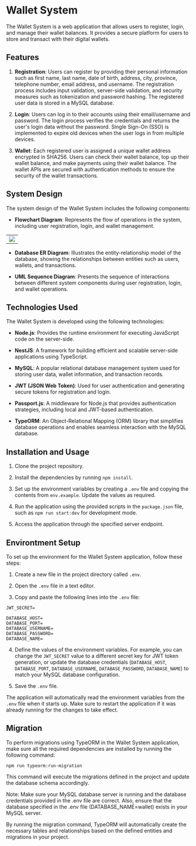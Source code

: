 # Wallet System

The Wallet System is a web application that allows users to register, login, and manage their wallet balances. It provides a secure platform for users to store and transact with their digital wallets.

## Features

1. **Registration**: Users can register by providing their personal information such as first name, last name, date of birth, address, city, province, telephone number, email address, and username. The registration process includes input validation, server-side validation, and security measures such as tokenization and password hashing. The registered user data is stored in a MySQL database.

2. **Login**: Users can log in to their accounts using their email/username and password. The login process verifies the credentials and returns the user's login data without the password. Single Sign-On (SSO) is implemented to expire old devices when the user logs in from multiple devices.

3. **Wallet**: Each registered user is assigned a unique wallet address encrypted in SHA256. Users can check their wallet balance, top up their wallet balance, and make payments using their wallet balance. The wallet APIs are secured with authentication methods to ensure the security of the wallet transactions.

## System Design

The system design of the Wallet System includes the following components:

- **Flowchart Diagram**: Represents the flow of operations in the system, including user registration, login, and wallet management.

<table>
  <tr>
    <td><img src="https://user-images.githubusercontent.com/29228978/201361284-f7b58aa7-c902-4868-b28a-4aed21e5a2d6.png"></td>
  </tr>
</table>

- **Database ER Diagram**: Illustrates the entity-relationship model of the database, showing the relationships between entities such as users, wallets, and transactions.

- **UML Sequence Diagram**: Presents the sequence of interactions between different system components during user registration, login, and wallet operations.

## Technologies Used

The Wallet System is developed using the following technologies:

- **Node.js**: Provides the runtime environment for executing JavaScript code on the server-side.

- **NestJS**: A framework for building efficient and scalable server-side applications using TypeScript.

- **MySQL**: A popular relational database management system used for storing user data, wallet information, and transaction records.

- **JWT (JSON Web Token)**: Used for user authentication and generating secure tokens for registration and login.

- **Passport.js**: A middleware for Node.js that provides authentication strategies, including local and JWT-based authentication.

- **TypeORM**: An Object-Relational Mapping (ORM) library that simplifies database operations and enables seamless interaction with the MySQL database.

## Installation and Usage

1. Clone the project repository.

2. Install the dependencies by running `npm install`.

3. Set up the environment variables by creating a `.env` file and copying the contents from `env.example`. Update the values as required.

4. Run the application using the provided scripts in the `package.json` file, such as `npm run start:dev` for development mode.

5. Access the application through the specified server endpoint.

## Environtment Setup

To set up the environment for the Wallet System application, follow these steps:

1. Create a new file in the project directory called `.env`.

2. Open the `.env` file in a text editor.

3. Copy and paste the following lines into the `.env` file:

```
JWT_SECRET=

DATABASE_HOST=
DATABASE_PORT=
DATABASE_USERNAME=
DATABASE_PASSWORD=
DATABASE_NAME=
```

4. Define the values of the environment variables. For example, you can change the `JWT_SECRET` value to a different secret key for JWT token generation, or update the database credentials (`DATABASE_HOST`, `DATABASE_PORT`, `DATABASE_USERNAME`, `DATABASE_PASSWORD`, `DATABASE_NAME`) to match your MySQL database configuration.

5. Save the `.env` file.

The application will automatically read the environment variables from the `.env` file when it starts up. Make sure to restart the application if it was already running for the changes to take effect.

## Migration

To perform migrations using TypeORM in the Wallet System application, make sure all the required dependencies are installed by running the following command:

```
npm run typeorm:run-migration
```

This command will execute the migrations defined in the project and update the database schema accordingly.

Note: Make sure your MySQL database server is running and the database credentials provided in the .env file are correct. Also, ensure that the database specified in the .env file (DATABASE_NAME=wallet) exists in your MySQL server.

By running the migration command, TypeORM will automatically create the necessary tables and relationships based on the defined entities and migrations in your project.
